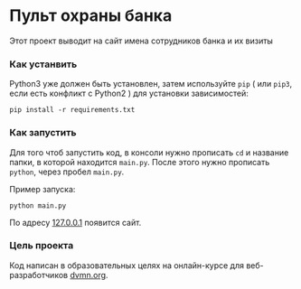 # Пульт охраны банка 
    
Этот проект выводит на сайт имена сотрудников банка и их визиты 

### Как устанвить 

Python3 уже должен быть установлен,
затем используйте `pip` ( или `pip3`, если есть конфликт с Python2 ) для установки зависимостей:
```
pip install -r requirements.txt
```

### Как запустить 
Для того чтоб запустить код, в консоли нужно прописать `cd` и название папки, в которой находится `main.py`. После этого нужно прописать `python`, через пробел `main.py`.

Пример запуска:
```
python main.py
```
По адресу [127.0.0.1](http://127.0.0.1:8000/) появится сайт.
### Цель проекта
Код написан в образовательных целях на онлайн-курсе для веб-разработчиков [dvmn.org](https://dvmn.org).
